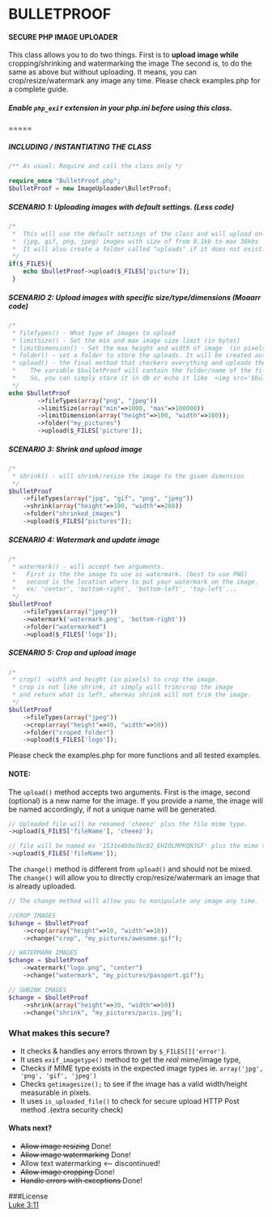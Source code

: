 # BULLETPROOF
#### SECURE PHP IMAGE UPLOADER
This class allows you to do two things.
First is to **upload image while** cropping/shrinking and watermarking the image
The second is, to do the same as above but without uploading.
It means, you can crop/resize/watermark any image any time.
Please check examples.php for a complete guide.

##### **Enable** `php_exif` extension in your php.ini before using this class.
=====
##### INCLUDING / INSTANTIATING THE CLASS
````php
/** As usual: Require and call the class only */

require_once "BulletProof.php";
$bulletProof = new ImageUploader\BulletProof;
````

##### SCENARIO 1: Uploading images with default settings. (Less code)
````php
/*
 *  This will use the default settings of the class and will upload only
 *  (jpg, gif, png, jpeg) images with size of from 0.1kb to max 30kbs
 *  It will also create a folder called "uploads" if it does not exist.
 */ 
if($_FILES){
    echo $bulletProof->upload($_FILES['picture']);
 }
````

##### SCENARIO 2: Upload images with specific size/type/dimensions (Moaarr code)
````php
/*
 * fileTypes() - What type of images to upload
 * limitSize() - Set the min and max image size limit (in bytes)
 * limitDimension() - Set the max height and width of image  (in pixels)
 * folder() - set a folder to store the uploads. It will be created automatically.
 * upload() - the final method that checkers everything and uploads the file
 *    The variable $bulletProof will contain the folder/name of the file.
 *    So, you can simply store it in db or echo it like  <img src='$bulletProof' />;
 */
echo $bulletProof
        ->fileTypes(array("png", "jpeg"))
        ->limitSize(array("min"=>1000, "max"=>100000))
        ->limitDimension(array("height"=>100, "width"=>100));
        ->folder("my_pictures")
        ->upload($_FILES['picture']);
````

##### SCENARIO 3: Shrink and upload image
````php
/*
 * shrink() - will shrink/resize the image to the given dimension
 */
$bulletProof
    ->fileTypes(array("jpg", "gif", "png", "jpeg"))
    ->shrink(array("height"=>100, "width"=>200))
    ->folder("shrinked_images")
    ->upload($_FILES["pictures"]);
````

##### SCENARIO 4: Watermark and update image
````php
/*
 * watermark() - will accept two arguments.
 *   First is the the image to use as watermark. (best to use PNG)
 *   second is the location where to put your watermark on the image.
 *   ex: 'center', 'bottom-right', 'bottom-left', 'top-left'...
 */
$bulletProof
    ->fileTypes(array("jpeg"))
    ->watermark('watermark.png', 'bottom-right'))
    ->folder("watermarked")
    ->upload($_FILES['logo']);
````


##### SCENARIO 5: Crop and upload image
````php
/*
 * crop() -width and height (in pixels) to crop the image.
 * crop is not like shrink, it simply will trim/crop the image
 * and return what is left, whereas shrink will not trim the image.
 */
$bulletProof
    ->fileTypes(array("jpeg"))
    ->crop(array("height"=>40, "width"=>50))
    ->folder("croped_folder")
    ->upload($_FILES['logo']);
````

Please check the examples.php for more functions and all tested examples.


#### NOTE:
 The `upload()` method accepts two arguments. First is the image, second (optional) is a new name for the image.
 If you provide a name, the image will be named accordingly, if not a unique name will be generated.
````php
// Uploaded file will be renamed 'cheeez' plus the file mime type.
->upload($_FILES['fileName'], 'cheeez');

// file will be named ex '1531e4b0e3bc82_EHIOLMPKQNJGF' plus the mime type
->upload($_FILES['fileName']);
````

The `change()` method is different from `upload()` and should not be mixed.
The `change()` will allow you to directly crop/resize/watermark an image that is already uploaded.

```php
// The change method will allow you to manipulate any image any time.

//CROP IMAGES
$change = $bulletProof
 	->crop(array("height"=>10, "width"=>10))
 	->change("crop", "my_pictures/awesome.gif");

// WATERMARK IMAGES
$change = $bulletProof
 	->watermark("logo.png", "center")
 	->change("watermark", "my_pictures/passport.gif");

// SHRINK IMAGES
$change = $bulletProof
 	->shrink(array("height"=>30, "width"=>50))
 	->change("shrink", "my_pictures/paris.jpg");
````

### What makes this secure?
* It checks & handles any errors thrown by `$_FILES[]['error']`.
* It uses `exif_imagetype()` method to get the *real* mime/image type,
* Checks if MIME type exists in the expected image types ie. `array('jpg', 'png', 'gif', 'jpeg')`
* Checks `getimagesize();` to see if the image has a valid width/height measurable in pixels.
* It uses `is_uploaded_file()` to check for secure upload HTTP Post method .(extra security check)



#### Whats next?
* <del>Allow image resizing</del> Done!
* <del>Allow image watermarking</del> Done! 
*  Allow text watermarking <-- discontinued!
* <del> Allow image cropping </del> Done!
* <del> Handle errors with exceptions </del> Done!



###License  
[Luke 3:11](http://www.kingjamesbibleonline.org/Luke-3-11/)
